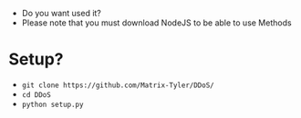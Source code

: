 - Do you want used it?
- Please note that you must download NodeJS to be able to use Methods
# Setup?
- ``git clone https://github.com/Matrix-Tyler/DDoS/``
- ``cd DDoS``
- ``python setup.py``
